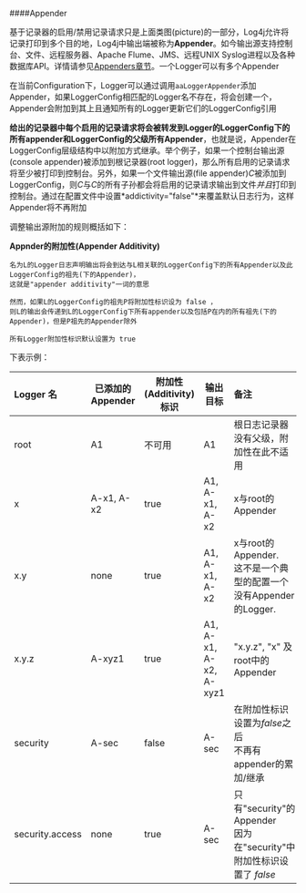 ####Appender

基于记录器的启用/禁用记录请求只是上面类图(picture)的一部分，Log4j允许将记录打印到多个目的地，Log4j中输出端被称为**Appender**。如今输出源支持控制台、文件、远程服务器、Apache Flume、JMS、远程UNIX Syslog进程以及各种数据库API。详情请参见[Appenders章节](#Appenders)。一个Logger可以有多个Appender

在当前Configuration下，Logger可以通过调用`aaLoggerAppender`添加Appender，如果LoggerConfig相匹配的Logger名不存在，将会创建一个，Appender会附加到其上且通知所有的Logger更新它们的LoggerConfig引用

**给出的记录器中每个启用的记录请求将会被转发到Logger的LoggerConfig下的所有appender和LoggerConfig的父级所有Appender**，也就是说，Appender在LoggerConfig层级结构中以附加方式继承。举个例子，如果一个控制台输出源(console appender)被添加到根记录器(root logger)，那么所有启用的记录请求将至少被打印到控制台。另外，如果一个文件输出源(file appender)*C*被添加到LoggerConfig，则*C*与*C*的所有子孙都会将启用的记录请求输出到文件*并且*打印到控制台。通过在配置文件中设置*addictivity="false"*来覆盖默认日志行为，这样Appender将不再附加

调整输出源附加的规则概括如下：

**Appnder的附加性(Appender Additivity)**

	名为L的Logger日志声明输出将会到达与L相关联的LoggerConfig下的所有Appender以及此LoggerConfig的祖先(下的Appender)，
	这就是"appender additivity"一词的意思

	然而，如果L的LoggerConfig的祖先P将附加性标识设为 false ，
	则L的输出会传递到L的LoggerConfig下所有appender以及包括P在内的所有祖先(下的Appender)，但是P祖先的Appender除外

	所有Logger附加性标识默认设置为 true

下表示例：

|Logger 名|已添加的Appender| 附加性(Additivity)标识|输出目标|备注|
|:------|-------|-------|-------|:---------|
root| A1| 不可用| A1 |根日志记录器没有父级，附加性在此不适用
x |A-x1, A-x2 |true| A1, A-x1, A-x2 |x与root的Appender
x.y| none| true |A1, A-x1, A-x2 |x与root的Appender. <br>这不是一个典型的配置一个没有Appender的Logger.
x.y.z |A-xyz1 |true| A1, A-x1, A-x2, A-xyz1|"x.y.z", "x" 及 root中的Appender
security| A-sec| false |A-sec|在附加性标识设置为*false*之后<br>不再有appender的累加/继承
security.access| none| true| A-sec| 只有"security"的Appender<br>因为在"security"中附加性标识设置了 *false*
